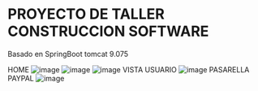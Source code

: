 # PROYECTO DE TALLER CONSTRUCCION SOFTWARE
Basado en SpringBoot tomcat 9.075

HOME
![image](https://github.com/RafaelCordova/SpringBootEcommerce/assets/44307351/04895fd8-377a-4d84-9493-f6298e68e4a3)
![image](https://github.com/RafaelCordova/SpringBootEcommerce/assets/44307351/8c698a96-f669-4241-a477-5398621d90fc)
![image](https://github.com/RafaelCordova/SpringBootEcommerce/assets/44307351/f0f9715a-af15-48fd-b99d-376be89338c7)
VISTA USUARIO
![image](https://github.com/RafaelCordova/SpringBootEcommerce/assets/44307351/06945ff3-6dac-4376-b893-9a2fbbb79b55)
PASARELLA PAYPAL
![image](https://github.com/RafaelCordova/SpringBootEcommerce/assets/44307351/4a79983c-bf69-4d2a-a895-3779677771f2)



